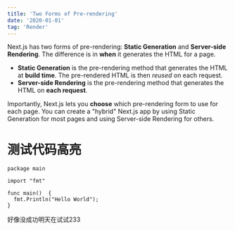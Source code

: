 ```yaml
---
title: 'Two Forms of Pre-rendering'
date: '2020-01-01'
tag: 'Render'
---
```


Next.js has two forms of pre-rendering: **Static Generation** and **Server-side Rendering**. The difference is in **when** it generates the HTML for a page.

- **Static Generation** is the pre-rendering method that generates the HTML at **build time**. The pre-rendered HTML is then _reused_ on each request.
- **Server-side Rendering** is the pre-rendering method that generates the HTML on **each request**.

Importantly, Next.js lets you **choose** which pre-rendering form to use for each page. You can create a "hybrid" Next.js app by using Static Generation for most pages and using Server-side Rendering for others.

# 测试代码高亮

```golang
package main

import "fmt"

func main()  {
  fmt.Println("Hello World");
}
```

好像没成功明天在试试233
